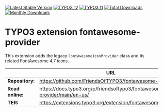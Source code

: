[![Latest Stable Version](https://poser.pugx.org/friendsoftypo3/fontawesome-provider/v/stable.svg?style=flat-square)](https://extensions.typo3.org/extension/fontawesome_provider/)
[![TYPO3 12](https://img.shields.io/badge/TYPO3-12-orange.svg?style=flat-square&logo=typo3&labelColor=292929&color=ff8700)](https://get.typo3.org/version/12)
[![TYPO3 11](https://img.shields.io/badge/TYPO3-11-orange.svg?style=flat-square&logo=typo3&labelColor=292929&color=ff8700)](https://get.typo3.org/version/11)
[![Total Downloads](https://poser.pugx.org/friendsoftypo3/fontawesome-provider/d/total.svg?style=flat-square)](https://packagist.org/packages/friendsoftypo3/fontawesome-provider)
[![Monthly Downloads](https://poser.pugx.org/friendsoftypo3/fontawesome-provider/d/monthly?style=flat-square)](https://packagist.org/packages/friendsoftypo3/fontawesome-provider)

# TYPO3 extension fontawesome-provider

This extension adds the legacy `FontAwesomeIconProvider` class and its related FontAwesome 4.7 icons.

|                  | URL                                                                      |
|------------------|--------------------------------------------------------------------------|
| **Repository:**  | https://github.com/FriendsOfTYPO3/fontawesome-provider                   |
| **Read online:** | https://docs.typo3.org/p/friendsoftypo3/fontawesome-provider/main/en-us/ |
| **TER:**         | https://extensions.typo3.org/extension/fontawesome_provider              |
